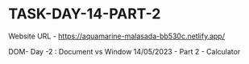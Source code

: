 # TASK-DAY-14-PART-2
Website URL - https://aquamarine-malasada-bb530c.netlify.app/


DOM- Day -2 : Document vs Window 14/05/2023 - Part 2 - Calculator
